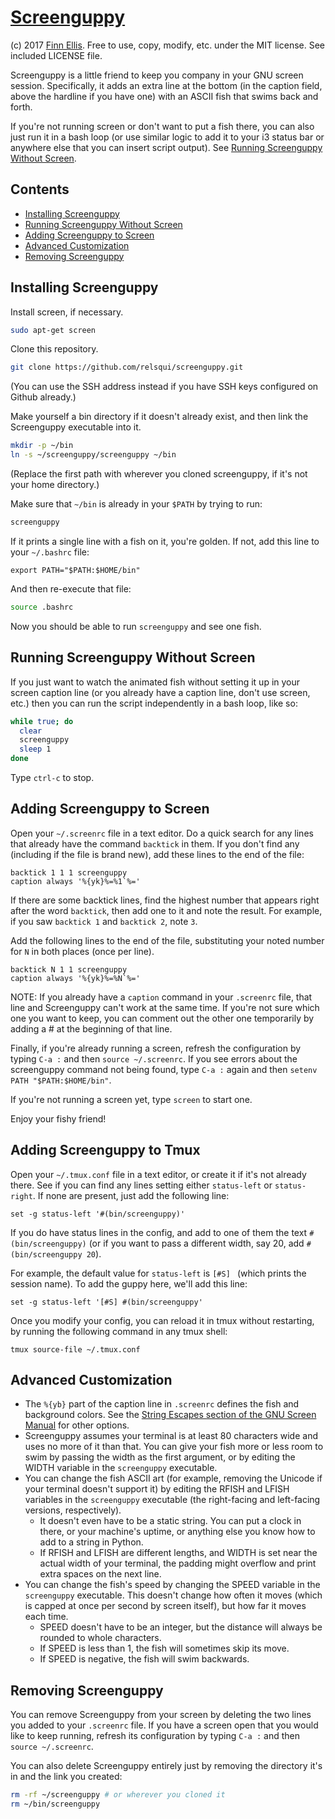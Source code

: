 # [Screenguppy](https://github.com/relsqui/screenguppy)

(c) 2017 [Finn Ellis](mailto:relsqui@chiliahedron.com). Free to use, copy,
modify, etc. under the MIT license. See included LICENSE file.

Screenguppy is a little friend to keep you company in your GNU screen session.
Specifically, it adds an extra line at the bottom (in the caption field, above
the hardline if you have one) with an ASCII fish that swims back and forth.

If you're not running screen or don't want to put a fish there, you can also
just run it in a bash loop (or use similar logic to add it to your i3 status
bar or anywhere else that you can insert script output). See
[Running Screenguppy Without Screen](#running-screenguppy-without-screen).


## Contents
* [Installing Screenguppy](#installing-screenguppy)
* [Running Screenguppy Without Screen](#running-screenguppy-without-screen)
* [Adding Screenguppy to Screen](#adding-screenguppy-to-screen)
* [Advanced Customization](#advanced-customization)
* [Removing Screenguppy](#removing-screenguppy)


## Installing Screenguppy

Install screen, if necessary.

```bash
sudo apt-get screen
```

Clone this repository.

```bash
git clone https://github.com/relsqui/screenguppy.git

```

(You can use the SSH address instead if you have SSH keys configured on Github already.)

Make yourself a bin directory if it doesn't already exist, and then link the
Screenguppy executable into it.

```bash
mkdir -p ~/bin
ln -s ~/screenguppy/screenguppy ~/bin
```

(Replace the first path with wherever you cloned screenguppy, if it's not
your home directory.)

Make sure that `~/bin` is already in your `$PATH` by trying to run:

```bash
screenguppy
```

If it prints a single line with a fish on it, you're golden. If not,
add this line to your `~/.bashrc` file:

```
export PATH="$PATH:$HOME/bin"
```

And then re-execute that file:

```bash
source .bashrc
```

Now you should be able to run `screenguppy` and see one fish.


## Running Screenguppy Without Screen

If you just want to watch the animated fish without setting it up in your
screen caption line (or you already have a caption line, don't use screen,
etc.) then you can run the script independently in a bash loop, like so:

```bash
while true; do
  clear
  screenguppy
  sleep 1
done
```

Type `ctrl-c` to stop.


## Adding Screenguppy to Screen

Open your `~/.screenrc` file in a text editor. Do a quick search for any
lines that already have the command `backtick` in them. If you don't find any
(including if the file is brand new), add these lines to the end of the file:

```
backtick 1 1 1 screenguppy
caption always '%{yk}%=%1`%='
```

If there are some backtick lines, find the highest number that appears right
after the word `backtick`, then add one to it and note the result. For example,
if you saw `backtick 1` and `backtick 2`, note `3`.

Add the following lines to the end of the file, substituting your noted number
for `N` in both places (once per line).


```
backtick N 1 1 screenguppy
caption always '%{yk}%=%N`%='
```

NOTE: If you already have a `caption` command in your `.screenrc` file,
that line and Screenguppy can't work at the same time. If you're not sure
which one you want to keep, you can comment out the other one temporarily
by adding a # at the beginning of that line.

Finally, if you're already running a screen, refresh the configuration
by typing `C-a :` and then `source ~/.screenrc`. If you see errors about
the screenguppy command not being found, type `C-a :` again and then
`setenv PATH "$PATH:$HOME/bin"`. 

If you're not running a screen yet, type `screen` to start one.

Enjoy your fishy friend!


## Adding Screenguppy to Tmux

Open your `~/.tmux.conf` file in a text editor, or create it if it's not
already there. See if you can find any lines setting either `status-left` or
`status-right`. If none are present, just add the following line:

```
set -g status-left '#(bin/screenguppy)'
```

If you do have status lines in the config, and add to one of them the text
`#(bin/screenguppy)` (or if you want to pass a different width, say 20, add
`#(bin/screenguppy 20`).

For example, the default value for `status-left` is `[#S] ` (which prints the session name). To add the guppy here, we'll add this line:

`set -g status-left '[#S] #(bin/screenguppy'`

Once you modify your config, you can reload it in tmux without restarting, by
running the following command in any tmux shell:

```
tmux source-file ~/.tmux.conf
```


## Advanced Customization

* The `%{yb}` part of the caption line in `.screenrc` defines the fish and
  background colors. See the
  [String Escapes section of the GNU Screen Manual](https://www.gnu.org/software/screen/manual/html_node/String-Escapes.html)
  for other options.
* Screenguppy assumes your terminal is at least 80 characters wide and uses no
  more of it than that. You can give your fish more or less room to swim by
  passing the width as the first argument, or by editing the WIDTH variable in
  the `screenguppy` executable.
* You can change the fish ASCII art (for example, removing the Unicode if your
  terminal doesn't support it) by editing the RFISH and LFISH variables in the
  `screenguppy` executable (the right-facing and left-facing versions,
  respectively).
  * It doesn't even have to be a static string. You can put a clock in there,
    or your machine's uptime, or anything else you know how to add to a string
    in Python.
  * If RFISH and LFISH are different lengths, and WIDTH is set near the actual
    width of your terminal, the padding might overflow and print extra spaces
    on the next line.
* You can change the fish's speed by changing the SPEED variable in the
  `screenguppy` executable. This doesn't change how often it moves (which is
  capped at once per second by screen itself), but how far it moves each time.
  * SPEED doesn't have to be an integer, but the distance will always be rounded
    to whole characters.
  * If SPEED is less than 1, the fish will sometimes skip its move.
  * If SPEED is negative, the fish will swim backwards.


## Removing Screenguppy

You can remove Screenguppy from your screen by deleting the two lines you added
to your `.screenrc` file. If you have a screen open that you would like to keep
running, refresh its configuration by typing `C-a :` and then
`source ~/.screenrc`.

You can also delete Screenguppy entirely just by removing the directory it's in
and the link you created:

```bash
rm -rf ~/screenguppy # or wherever you cloned it
rm ~/bin/screenguppy
```
